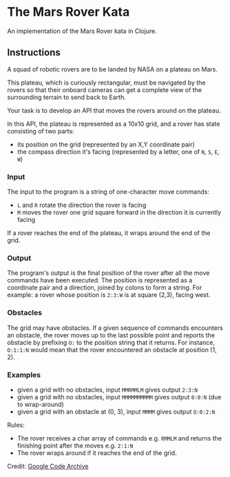 # The Mars Rover Kata

An implementation of the Mars Rover kata in Clojure.

## Instructions
A squad of robotic rovers are to be landed by NASA on a plateau on Mars.

This plateau, which is curiously rectangular, must be navigated by the rovers so that their onboard cameras can get a complete view of the surrounding terrain to send back to Earth.

Your task is to develop an API that moves the rovers around on the plateau.

In this API, the plateau is represented as a 10x10 grid, and a rover has state consisting of two parts:
* its position on the grid (represented by an X,Y coordinate pair)
* the compass direction it's facing (represented by a letter, one of `N`, `S`, `E`, `W`)

### Input
The input to the program is a string of one-character move commands:
* `L` and `R` rotate the direction the rover is facing
* `M` moves the rover one grid square forward in the direction it is currently facing

If a rover reaches the end of the plateau, it wraps around the end of the grid.

### Output
The program's output is the final position of the rover after all the move commands have been executed. The position is represented as a coordinate pair and a direction, joined by colons to form a string. For example: a rover whose position is `2:3:W` is at square (2,3), facing west.

### Obstacles
The grid may have obstacles. If a given sequence of commands encounters an obstacle, the rover moves up to the last possible point and reports the obstacle by prefixing `O:` to the position string that it returns. For instance, `O:1:1:N` would mean that the rover encountered an obstacle at position (1, 2).

### Examples
* given a grid with no obstacles, input `MMRMMLM` gives output `2:3:N`
* given a grid with no obstacles, input `MMMMMMMMMM` gives output `0:0:N` (due to wrap-around)
* given a grid with an obstacle at (0, 3), input `MMMM` gives output `O:0:2:N`

Rules:

* The rover receives a char array of commands e.g. `RMMLM` and returns the finishing point after the moves e.g. `2:1:N`
* The rover wraps around if it reaches the end of the grid.

Credit: [Google Code Archive](https://code.google.com/archive/p/marsrovertechchallenge/)
